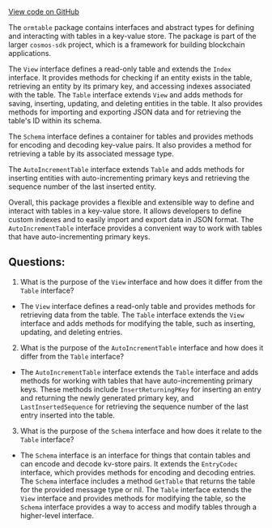 [View code on GitHub](https://github.com/cosmos/cosmos-sdk/blob/main/orm/model/ormtable/table.go)

The `ormtable` package contains interfaces and abstract types for defining and interacting with tables in a key-value store. The package is part of the larger `cosmos-sdk` project, which is a framework for building blockchain applications.

The `View` interface defines a read-only table and extends the `Index` interface. It provides methods for checking if an entity exists in the table, retrieving an entity by its primary key, and accessing indexes associated with the table. The `Table` interface extends `View` and adds methods for saving, inserting, updating, and deleting entities in the table. It also provides methods for importing and exporting JSON data and for retrieving the table's ID within its schema.

The `Schema` interface defines a container for tables and provides methods for encoding and decoding key-value pairs. It also provides a method for retrieving a table by its associated message type.

The `AutoIncrementTable` interface extends `Table` and adds methods for inserting entities with auto-incrementing primary keys and retrieving the sequence number of the last inserted entity.

Overall, this package provides a flexible and extensible way to define and interact with tables in a key-value store. It allows developers to define custom indexes and to easily import and export data in JSON format. The `AutoIncrementTable` interface provides a convenient way to work with tables that have auto-incrementing primary keys.
## Questions: 
 1. What is the purpose of the `View` interface and how does it differ from the `Table` interface?
- The `View` interface defines a read-only table and provides methods for retrieving data from the table. The `Table` interface extends the `View` interface and adds methods for modifying the table, such as inserting, updating, and deleting entries.

2. What is the purpose of the `AutoIncrementTable` interface and how does it differ from the `Table` interface?
- The `AutoIncrementTable` interface extends the `Table` interface and adds methods for working with tables that have auto-incrementing primary keys. These methods include `InsertReturningPKey` for inserting an entry and returning the newly generated primary key, and `LastInsertedSequence` for retrieving the sequence number of the last entry inserted into the table.

3. What is the purpose of the `Schema` interface and how does it relate to the `Table` interface?
- The `Schema` interface is an interface for things that contain tables and can encode and decode kv-store pairs. It extends the `EntryCodec` interface, which provides methods for encoding and decoding entries. The `Schema` interface includes a method `GetTable` that returns the table for the provided message type or nil. The `Table` interface extends the `View` interface and provides methods for modifying the table, so the `Schema` interface provides a way to access and modify tables through a higher-level interface.